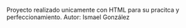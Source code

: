 Proyecto realizado unicamente con HTML para su pracitca y perfeccionamiento.
Autor: Ismael González
